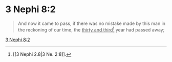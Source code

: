 # 3 Nephi 8:2

> And now it came to pass, if there was no mistake made by this man in the reckoning of our time, the <u>thirty and third</u>[^a] year had passed away;

[3 Nephi 8:2](https://www.churchofjesuschrist.org/study/scriptures/bofm/3-ne/8?lang=eng&id=p2#p2)


[^a]: [[3 Nephi 2.8|3 Ne. 2:8]].  
